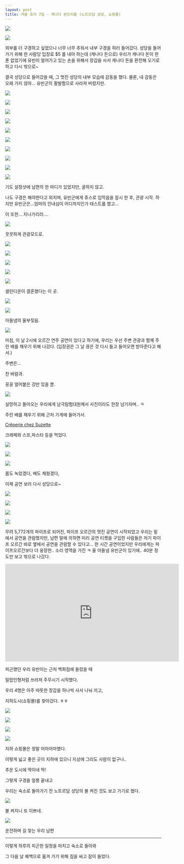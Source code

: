 ```yaml
---
layout: post
title: 겨울 휴가 7일 - 캐나다 몬트리올 (노트르담 성당, 쇼핑몰)
---
```




![](http://4.bp.blogspot.com/-MWev9ZEdm2Y/VNGaShK-nyI/AAAAAAAAHgA/cmVLoOYiea8/s1600/DSC02305.JPG)


![](http://1.bp.blogspot.com/-HF-HI8X6yik/VNGaTs3RomI/AAAAAAAAHgI/XVny6WJbZHE/s1600/DSC02306.JPG)


외부를 더 구경하고 싶었으나 너무 너무 추워서 내부 구경을 하러 들어갔다.
성당을 들어가기 위해 한 사람당 입장료 $5 를 내야 하는데 (캐나다 돈으로)
우리가 캐나다 돈이 한 푼 없었기에 유빈이 얼어가고 있는 손을 위해서
장갑을 사서 캐나다 돈을 환전해 오기로 하고 다시 밖으로~

결국 성당으로 들어갔을 때,
그 멋진 성당의 내부 모습에 감동을 했다.
물론, 내 감동은 오래 가지 않아...
유빈군의 활발함으로 사라져 버렸지만.

![](http://1.bp.blogspot.com/-XNfBDK2FaeM/VNGZIZa6xrI/AAAAAAAAHdY/UoVgYHwt_dg/s1600/DSC02282.JPG)


![](http://3.bp.blogspot.com/-TcB_RlkeSTE/VNGZQesBrsI/AAAAAAAAHdo/NGQdcleEQ2Y/s1600/DSC02283.JPG)


![](http://3.bp.blogspot.com/-Nx0DO5YmHHE/VNGZPpMjNaI/AAAAAAAAHdg/nJsMjdvO5gU/s1600/DSC02284.JPG)


![](http://3.bp.blogspot.com/-qqHVVEnvTJU/VNGZfHxLv_I/AAAAAAAAHeE/KBprOCZfoJ4/s1600/DSC02287.JPG)


![](http://4.bp.blogspot.com/-WUpRZErZ2II/VNGZnbSeYaI/AAAAAAAAHeY/wviQgUO4cYg/s1600/DSC02289.JPG)


![](http://4.bp.blogspot.com/-_9PKxXDdqLk/VNGZvNldVvI/AAAAAAAAHeg/l_5CCadFwCY/s1600/DSC02291.JPG)


![](http://3.bp.blogspot.com/-TzasTt64Cd4/VNGbuaTKB-I/AAAAAAAAHiM/eHvjWDo3BMc/s1600/DSC02284-SMILE.jpg)


![](http://1.bp.blogspot.com/-FMiXqNRp-SY/VNGZvmbTJuI/AAAAAAAAHeo/TzV4fb0NwL0/s1600/DSC02292.JPG)


![](http://1.bp.blogspot.com/-UWYL6cP3uow/VNGZ2zmNz0I/AAAAAAAAHe4/4EIvnLuE584/s1600/DSC02293.JPG)


![](http://4.bp.blogspot.com/-qQXJxiQfmkw/VNGZ2Mpf4dI/AAAAAAAAHew/kgSAVpm7AW0/s1600/DSC02294.JPG)

기도 설정샷에 남편의 한 마디가 있었지만, 굴하지 않고.

나도 구경은 해야한다고 외치며, 유빈군에게 쥬스로 입막음을 잠시 한 후,
관광 시작. 하지만 유빈군은...엄마의 인내심이 어디까지인가 테스트를 했고...

이 또한... 지나가리라....

![](https://encrypted-tbn1.gstatic.com/images?q=tbn:ANd9GcQu0mE2ENPoXAoGEdmp6bziCQhwvm2-vKemhuBMQJ2Y1j8DW29-aw)


꿋꿋하게 관광모드로.

![](http://1.bp.blogspot.com/-dCuxujkp14w/VNGacmtki3I/AAAAAAAAHgw/0XJWwpARuoA/s1600/DSC02311.JPG)


![](http://4.bp.blogspot.com/-YqY19n-Bphs/VNGadlpmHGI/AAAAAAAAHg4/GVFmjsGSX1s/s1600/DSC02312.JPG)


![](http://2.bp.blogspot.com/-AZgxcKw7eyc/VNGagcCb0xI/AAAAAAAAHhA/sAIgJaSi9Yo/s1600/DSC02314.JPG)


![](http://4.bp.blogspot.com/-AGn0oeLEqsQ/VNGahv_LoFI/AAAAAAAAHhI/tjK0-bN09aM/s1600/DSC02316.JPG)


![](http://1.bp.blogspot.com/-U3h1iby95J8/VNGZ8ZUycMI/AAAAAAAAHfA/McOfmtwDiQI/s1600/DSC02295.JPG)

샐린디온이 결혼했다는 이 곳.

![](http://2.bp.blogspot.com/-OifTMx3L-Bw/VNGaDnvkRDI/AAAAAAAAHfU/rXXiPJ-cKG8/s1600/DSC02297.JPG)


![](http://1.bp.blogspot.com/-cU_qTxK2dNo/VNGaEP8hQrI/AAAAAAAAHfY/FQnqYK3yykQ/s1600/DSC02298.JPG)

아들냄의 울부짖음.

![](http://3.bp.blogspot.com/-gqvq3GK4pSI/VNGaKfbLfYI/AAAAAAAAHfo/OpKTPmE3ZKk/s1600/DSC02301.JPG)


마침, 이 날 2시에 오르간 연주 공연이 있다고 하기에,
우리는 우선 주변 관광과 함께 주린 배를 채우기 위해 나갔다.
(입장권은 그 날 끊은 것 다시 들고 들어오면 받아준다고 해서.)

주변은...

찬 바람과.

꽁꽁 얼어붙은 강만 있을 뿐.

![](http://4.bp.blogspot.com/-cE2wGF8u81o/VNGaWG5g9II/AAAAAAAAHgQ/Wd8ph9E5Avk/s1600/DSC02307.JPG)

실망하고 돌아오는 우리에게 남극탐험대원께서 사진이라도 한장 남기자며.. ㅋ


주린 배를 채우기 위해 근처 가게에 들어가서.

[Crêperie chez Suzette](http://creperiechezsuzette.com/)

크레페와 스프,파스타 등을 먹었다. 

![](http://1.bp.blogspot.com/-8Jd0L3zjBpk/VNGaXaao3MI/AAAAAAAAHgY/s8Ee5JNX9ec/s1600/DSC02308.JPG)


![](http://4.bp.blogspot.com/-VNSgNkuhX4o/VNGaY7GUqFI/AAAAAAAAHgg/SGkmbNm7b-E/s1600/DSC02309.JPG)


![](http://1.bp.blogspot.com/-IC0uHhxApdg/VNGaaUBkLII/AAAAAAAAHgo/WR--wsM5n4w/s1600/DSC02310.JPG)


몸도 녹았겠다, 배도 채웠겠다,

이제 공연 보러 다시 성당으로~

![](http://3.bp.blogspot.com/-q5-y67okYUs/VNGY4ilJ5yI/AAAAAAAAHc4/be7mcPx0EqI/s1600/20141230_141532.jpg)


![](http://3.bp.blogspot.com/-VRM5jny48rk/VNGY3QUQOyI/AAAAAAAAHcw/IPbj48QNHOQ/s1600/20141230_141636.jpg)


![](http://3.bp.blogspot.com/-AaaPF0DfZYc/VNGZBvzpbYI/AAAAAAAAHdI/lwGR0Uk4KL0/s1600/DSC02280.JPG)


![](http://1.bp.blogspot.com/-ebGiPlJIj2s/VNGZHxBr3lI/AAAAAAAAHdU/FzJ9assC6go/s1600/DSC02281.JPG)


무려 5,772개의 파이프로 되어진, 파이프 오르간의 멋진 공연이 시작되었고
우리는 밑에서 공연을 관람했지만, 남편 말에 의하면 미리 공연 티켓을 구입한 사람들은
저기 파이프 오르간 바로 옆에서 공연을 관람할 수 있다고...
한 시간 공연이었지만 우리에게는 파이프오르간보다 더 웅장한.. 소리 영역을 가진 ㅋ
울 아들냄 유빈군이 있기에.. 40분 정도만 보고 밖으로 나갔다.

<iframe width="560" height="315" src="https://www.youtube.com/embed/bEkw-1xrBNM" frameborder="0" allowfullscreen></iframe>

피곤했던 우리 유빈이는 근처 백화점에 들렀을 때

밀랍인형처럼 쓰러져 주무시기 시작했다.

우리 4명은 아주 따뜻한 장갑을 하나씩 사서 나눠 끼고, 

지하도시(쇼핑몰)를 찾아갔다. ㅎㅎ

![](http://3.bp.blogspot.com/-85mAvqer_YU/VNGakz0iaTI/AAAAAAAAHhQ/-poG75xmCm4/s1600/DSC02317.JPG)


![](http://3.bp.blogspot.com/-WIfQqpdJ-zM/VNGalRddXNI/AAAAAAAAHhY/FDJ7BIezkVA/s1600/DSC02318.JPG)


![](http://3.bp.blogspot.com/-pN296dqETuM/VNGannm78qI/AAAAAAAAHhg/9rR94IIJmz0/s1600/DSC02319.JPG)


![](http://3.bp.blogspot.com/-fQ9257xjpNU/VNGaqlMpfjI/AAAAAAAAHhs/8KAppcrRawY/s1600/DSC02320.JPG)


지하 쇼핑몰은 정말 어마어마했다.

이렇게 넓고 좋은 곳이 지하에 있으니 지상에 그리도 사람이 없구나..

추운 도시에 딱이네 딱!

그렇게 구경을 얼릉 끝내고

우리는 숙소로 돌아가기 전 노트르담 성당의 불 켜진 것도 보고 가기로 했다.

![](http://2.bp.blogspot.com/-I_wdnmNF0Oc/VNGas5axoeI/AAAAAAAAHh4/1YlgfBHS16k/s1600/DSC02323.JPG)

불 켜지니 또 이쁘네.

![](http://1.bp.blogspot.com/-ssshQLwCXuE/VNGarNqRZpI/AAAAAAAAHhw/_XdPAm32vhU/s1600/DSC02321.JPG)

운전하며 길 찾는 우리 남편

---

이렇게 하루의 피곤한 일정을 마치고 숙소로 돌아와 

그 다음 날 퀘백으로 옮겨 가기 위해 짐을 싸고 잠이 들었다. 

